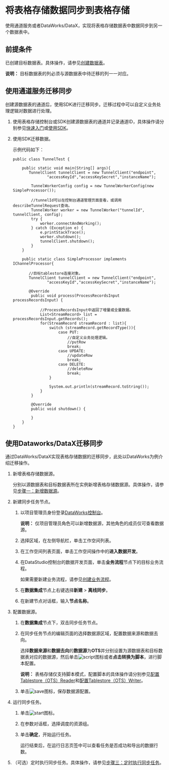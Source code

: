 # 将表格存储数据同步到表格存储

使用通道服务或者DataWorks/DataX，实现将表格存储数据表中数据同步到另一个数据表中。

## 前提条件

已创建目标数据表。具体操作，请参见[创建数据表](/cn.zh-CN/快速入门/创建数据表.md)。

**说明：** 目标数据表的列必须与源数据表中待迁移的列一一对应。

## 使用通道服务迁移同步

创建源数据表的通道后，使用SDK进行迁移同步。迁移过程中可以自定义业务处理逻辑对数据进行处理。

1.  使用表格存储控制台或SDK创建源数据表的通道并记录通道ID，具体操作请分别参见[快速入门](/cn.zh-CN/功能介绍/通道服务/快速入门.md)或[使用SDK](/cn.zh-CN/功能介绍/通道服务/使用SDK.md)。
2.  使用SDK迁移数据。

    示例代码如下：

    ```
    public class TunnelTest {
    
        public static void main(String[] args){
           TunnelClient tunnelClient = new TunnelClient("endpoint",
                   "accessKeyId","accessKeySecret","instanceName");
    
            TunnelWorkerConfig config = new TunnelWorkerConfig(new SimpleProcessor());
    
            //tunnelId可以在控制台通道管理页面查看，或调用describeTunnelRequest查询。
            TunnelWorker worker = new TunnelWorker("tunnelId", tunnelClient, config);
            try {
                worker.connectAndWorking();
            } catch (Exception e) {
                e.printStackTrace();
                worker.shutdown();
                tunnelClient.shutdown();
            }
        }
    
        public static class SimpleProcessor implements IChannelProcessor{
        
           //目标tablestore连接对象。
           TunnelClient tunnelClient = new TunnelClient("endpoint",
                   "accessKeyId","accessKeySecret","instanceName");
                   
           @Override
            public void process(ProcessRecordsInput processRecordsInput) {
            
                //ProcessRecordsInput中返回了增量或全量数据。
                List<StreamRecord> list = processRecordsInput.getRecords();
                for(StreamRecord streamRecord : list){
                    switch (streamRecord.getRecordType()){
                        case PUT:
                            //自定义业务处理逻辑。
                            //putRow
                            break;
                        case UPDATE:
                            //updateRow
                            break;
                        case DELETE:
                            //deleteRow
                            break;
                    }
    
                    System.out.println(streamRecord.toString());
                }
            }
    
            @Override
            public void shutdown() {
                
            }
        }
    }
    ```


## 使用Dataworks/DataX迁移同步

通过DataWorks/DataX实现表格存储数据的迁移同步，此处以DataWorks为例介绍迁移操作。

1.  新增表格存储数据源。

    分别以源数据表和目标数据表所在实例新增表格存储数据源。具体操作，请参见[步骤一：新增数据源](/cn.zh-CN/数据同步迁移/数据导入/将MaxCompute数据同步到表格存储.md)。

2.  新建同步任务节点。
    1.  以项目管理员身份登录[DataWorks控制台](https://workbench.data.aliyun.com/console)。

        **说明：** 仅项目管理员角色可以新增数据源，其他角色的成员仅可查看数据源。

    2.  选择区域，在左侧导航栏，单击工作空间列表。
    3.  在工作空间列表页面，单击工作空间操作中的**进入数据开发**。
    4.  在DataStudio控制台的数据开发页面，单击**业务流程**节点下的目标业务流程。

        如果需要新建业务流程，请参见[创建业务流程]()。

    5.  在**数据集成**节点上右键选择**新建** \> **离线同步**。
    6.  在新建节点对话框，输入**节点名称**。
3.  配置数据源。
    1.  在**数据集成**节点下，双击同步任务节点。
    2.  在同步任务节点的编辑页面的选择数据源区域，配置数据来源和数据去向。

        选择**数据来源**和**数据去向**的**数据源**为**OTS**并分别设置为源数据表和目标数据表对应的数据源，然后单击![script](https://static-aliyun-doc.oss-accelerate.aliyuncs.com/assets/img/zh-CN/7548388951/p127620.png)图标或者**点击转换为脚本**，进行脚本配置。

        **说明：** 表格存储仅支持脚本模式，配置脚本的具体操作请分别参见[配置Tablestore（OTS）Reader]()和[配置Tablestore（OTS）Writer]()。

    3.  单击![save](https://static-aliyun-doc.oss-accelerate.aliyuncs.com/assets/img/zh-CN/7548388951/p127623.png)图标，保存数据源配置。
4.  运行同步任务。
    1.  单击![start](https://static-aliyun-doc.oss-accelerate.aliyuncs.com/assets/img/zh-CN/8548388951/p127635.png)图标。
    2.  在参数对话框，选择调度的资源组。
    3.  单击**确定**，开始运行任务。

        运行结束后，在运行日志页签中可以查看任务是否成功和导出的数据行数。

5.  （可选）定时执行同步任务。具体操作，请参见[步骤三：定时执行同步任务](/cn.zh-CN/数据同步迁移/数据导入/将MaxCompute数据同步到表格存储.md)。

